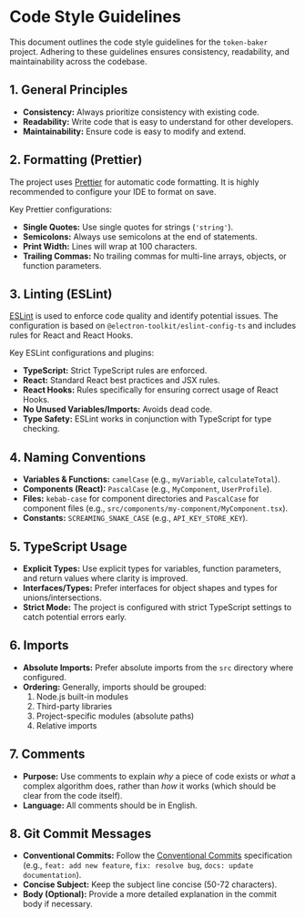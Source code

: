 # Code Style Guidelines

This document outlines the code style guidelines for the `token-baker` project. Adhering to these guidelines ensures consistency, readability, and maintainability across the codebase.

## 1. General Principles

*   **Consistency:** Always prioritize consistency with existing code.
*   **Readability:** Write code that is easy to understand for other developers.
*   **Maintainability:** Ensure code is easy to modify and extend.

## 2. Formatting (Prettier)

The project uses [Prettier](https://prettier.io/) for automatic code formatting. It is highly recommended to configure your IDE to format on save.

Key Prettier configurations:

*   **Single Quotes:** Use single quotes for strings (`'string'`).
*   **Semicolons:** Always use semicolons at the end of statements.
*   **Print Width:** Lines will wrap at 100 characters.
*   **Trailing Commas:** No trailing commas for multi-line arrays, objects, or function parameters.

## 3. Linting (ESLint)

[ESLint](https://eslint.org/) is used to enforce code quality and identify potential issues. The configuration is based on `@electron-toolkit/eslint-config-ts` and includes rules for React and React Hooks.

Key ESLint configurations and plugins:

*   **TypeScript:** Strict TypeScript rules are enforced.
*   **React:** Standard React best practices and JSX rules.
*   **React Hooks:** Rules specifically for ensuring correct usage of React Hooks.
*   **No Unused Variables/Imports:** Avoids dead code.
*   **Type Safety:** ESLint works in conjunction with TypeScript for type checking.

## 4. Naming Conventions

*   **Variables & Functions:** `camelCase` (e.g., `myVariable`, `calculateTotal`).
*   **Components (React):** `PascalCase` (e.g., `MyComponent`, `UserProfile`).
*   **Files:** `kebab-case` for component directories and `PascalCase` for component files (e.g., `src/components/my-component/MyComponent.tsx`).
*   **Constants:** `SCREAMING_SNAKE_CASE` (e.g., `API_KEY_STORE_KEY`).

## 5. TypeScript Usage

*   **Explicit Types:** Use explicit types for variables, function parameters, and return values where clarity is improved.
*   **Interfaces/Types:** Prefer interfaces for object shapes and types for unions/intersections.
*   **Strict Mode:** The project is configured with strict TypeScript settings to catch potential errors early.

## 6. Imports

*   **Absolute Imports:** Prefer absolute imports from the `src` directory where configured.
*   **Ordering:** Generally, imports should be grouped:
    1.  Node.js built-in modules
    2.  Third-party libraries
    3.  Project-specific modules (absolute paths)
    4.  Relative imports

## 7. Comments

*   **Purpose:** Use comments to explain *why* a piece of code exists or *what* a complex algorithm does, rather than *how* it works (which should be clear from the code itself).
*   **Language:** All comments should be in English.

## 8. Git Commit Messages

*   **Conventional Commits:** Follow the [Conventional Commits](https://www.conventionalcommits.org/en/v1.0.0/) specification (e.g., `feat: add new feature`, `fix: resolve bug`, `docs: update documentation`).
*   **Concise Subject:** Keep the subject line concise (50-72 characters).
*   **Body (Optional):** Provide a more detailed explanation in the commit body if necessary.
